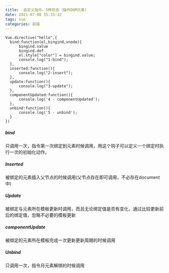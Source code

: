 ```yaml
---
title:  自定义指令，5种状态（操作DOM元素）
date: 2021-07-08 15:33:32
tags: vue
categories: 前端
---
```


```
Vue.directive("hello",{
  bind:function(el,bingind,vnode){
  	  bingind.value
  	  bingind.def
      el.style["color"] = bingind.value;
      console.log("1-bind");
  },
  inserted:function(){
      console.log("2-insert");
  },
  update:function(){
      console.log("3-update");
  },
  componentUpdated:function(){
      console.log('4 - componentUpdated');
  },
  unbind:function(){
      console.log('5 - unbind');
  }
})
```

##### bind

 只调用一次，指令第一次绑定到元素时候调用，用这个钩子可以定义一个绑定时执行一次的初始化动作。

##### Inserted

 被绑定的元素插入父节点的时候调用(父节点存在即可调用，不必存在document中)

##### Update

 被绑定与元素所在模板更新时调用，而且无论绑定值是否有变化，通过比较更新前后的绑定值，忽略不必要的模板更新

##### componentUpdate

 被绑定的元素所在模板完成一次更新更新周期的时候调用

##### Unbind

 只调用一次，指令月元素解绑的时候调用